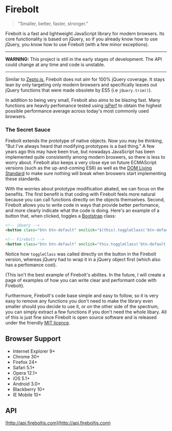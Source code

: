 Firebolt
========

> "Smaller, better, faster, stronger."

Firebolt is a fast and lightweight JavaScript library for modern browsers. Its core functionality is based on jQuery, so if you already know how to use jQuery, you know how to use Firebolt (with a few minor exceptions).

---

**WARNING:** This project is still in the early stages of development. The API could change at any time and code is unstable.

---

Similar to <a href="http://zeptojs.com" target="_blank">Zepto.js</a>, Firebolt does not aim for 100% jQuery coverage. It stays lean by only targeting only modern browsers and specifically leaves out jQuery functions that were made obsolete by ES5 (i.e `jQuery.trim()`).

In addition to being very small, Firebolt also aims to be blazing fast. Many functions are heavily perfomance tested using <a href="http://jsperf.com" target="_blank">jsPerf</a> to obtain the highest possible performance average across today's most commonly used browsers.

### The Secret Sauce

Firebolt extends the prototype of native objects. Now you may be thinking, "But I've always heard that modifying prototypes is a bad thing." A few years ago this may have been true, but nowadays JavaScript has been implemented quite consistently among modern broswers, so there is less to worry about. Firebolt also keeps a very close eye on future ECMAScript versions (such as the up-and-coming ES6) as well as the <a href="http://dom.spec.whatwg.org" target="_blank">DOM Living Standard</a> to make sure nothing will break when broswers start implementing these standards.

With the worries about prototype modification abated, we can focus on the benefits. The first benefit is that coding with Firebolt feels more natural because you can call functions directly on the objects themselves. Second, Firebolt allows you to write code in ways that provide better perfomance, and more clearly indicate what the code is doing. Here's an example of a button that, when clicked, toggles a <a href="http://getbootstrap.com" target="_blank">Bootstrap</a> class:

```html
<!-- jQuery -->
<button class="btn btn-default" onclick="$(this).toggleClass('btn-default btn-success')">Text</button>

<!-- Firebolt -->
<button class="btn btn-default" onclick="this.toggleClass('btn-default btn-success')">Text</button>
```

Notice how `toggleClass` was called directly on the button in the Firebolt version, whereas jQuery had to wrap it in a jQuery object first (which also has a perfomance cost).

(This isn't the best example of Firebolt's abilites. In the future, I will create a page of examples of how you can write clear and performant code with Firebolt).

Furthermore, Firebolt's code base simple and easy to follow, so it is very easy to remove any functions you don't need to make the library even smaller should you decide to use it, or on the other side of the spectrum, you can simply extract a few functions if you don't need the whole libary. All of this is just fine since Firebolt is open source software and is released under the friendly [MIT licence](https://github.com/FireboltJS/Firebolt/blob/master/LICENSE.txt).


## Browser Support

* Internet Explorer 9+
* Chrome 30+
* Firefox 24+
* Safari 5.1+
* Opera 12.1+
* iOS 5.1+
* Android 3.0+
* Blackberry 10+
* IE Mobile 10+


## API

[http://api.fireboltjs.com](http://api.fireboltjs.com)
